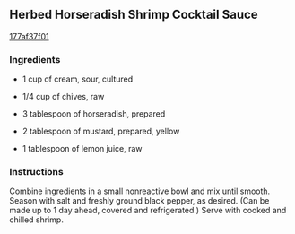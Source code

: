## Herbed Horseradish Shrimp Cocktail Sauce

[177af37f01](http://www.foodnetwork.com/recipes/aida-mollenkamp/herbed-horseradish-shrimp-cocktail-sauce-recipe.html)

### Ingredients

 - 1 cup of cream, sour, cultured

 - 1/4 cup of chives, raw

 - 3 tablespoon of horseradish, prepared

 - 2 tablespoon of mustard, prepared, yellow

 - 1 tablespoon of lemon juice, raw

### Instructions

Combine ingredients in a small nonreactive bowl and mix until smooth. Season with salt and freshly ground black pepper, as desired. (Can be made up to 1 day ahead, covered and refrigerated.) Serve with cooked and chilled shrimp.